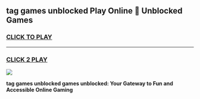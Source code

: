 
## tag games unblocked Play Online 👋 Unblocked Games
<h3>
<a href="https://premium.freeplayer.one?title=tag_games_unblocked&ref=19F">CLICK TO PLAY</a></h3>
<hr>

<h3>
<a href="https://premium.freeplayer.one?title=tag_games_unblocked&ref=19F">CLICK 2 PLAY</a>
  
</h3>

<a href="https://premium.freeplayer.one?title=tag_games_unblocked&ref=19F"><img src="https://clearcache.store/games.png"></a>


**tag games unblocked games unblocked: Your Gateway to Fun and Accessible Online Gaming**
